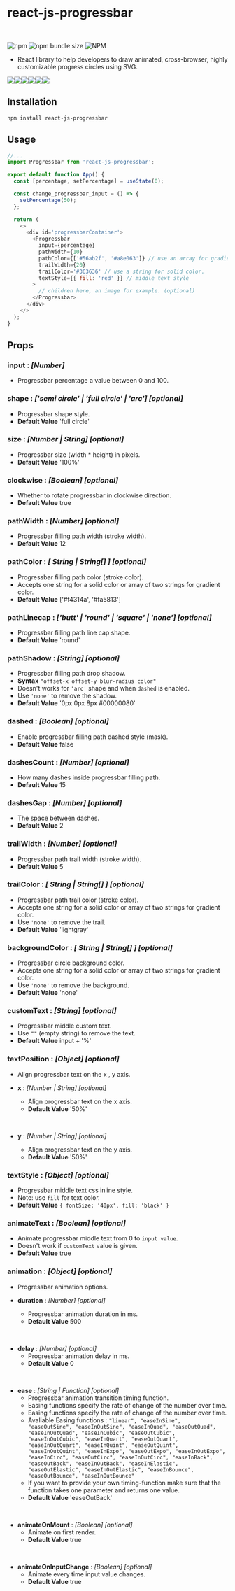 # react-js-progressbar

<br />

![npm](https://img.shields.io/npm/v/react-js-progressbar)
![npm bundle size](https://img.shields.io/bundlephobia/min/react-js-progressbar)
![NPM](https://img.shields.io/npm/l/react-js-progressbar)

- React library to help developers to draw animated, cross-browser, highly customizable progress circles using SVG.

![](https://github.com/alabsi91/react-js-progressbar/blob/readme/1.gif)![](https://github.com/alabsi91/react-js-progressbar/blob/readme/2.gif)![](https://github.com/alabsi91/react-js-progressbar/blob/readme/3.gif)![](https://github.com/alabsi91/react-js-progressbar/blob/readme/4.gif)![](https://github.com/alabsi91/react-js-progressbar/blob/readme/5.gif)![](https://github.com/alabsi91/react-js-progressbar/blob/readme/6.gif)


## Installation

`npm install react-js-progressbar`

## Usage

```javascript
//...
import Progressbar from 'react-js-progressbar';

export default function App() {
  const [percentage, setPercentage] = useState(0);

  const change_progressbar_input = () => {
    setPercentage(50);
  };

  return (
    <>
      <div id='progressbarContainer'>
        <Progressbar
          input={percentage}
          pathWidth={10}
          pathColor={['#56ab2f', '#a8e063']} // use an array for gradient color.
          trailWidth={20}
          trailColor='#363636' // use a string for solid color.
          textStyle={{ fill: 'red' }} // middle text style
        >
          // children here, an image for example. (optional)
        </Progressbar>
      </div>
    </>
  );
}
```

## Props

### input : _[Number]_

- Progressbar percentage a value between 0 and 100.

### shape : _['semi circle' | 'full circle' | 'arc'] [optional]_

- Progressbar shape style.
- **Default Value** 'full circle'

### size : _[Number | String] [optional]_

- Progressbar size (width \* height) in pixels.
- **Default Value** '100%'

### clockwise : _[Boolean] [optional]_

- Whether to rotate progressbar in clockwise direction.
- **Default Value** true

### pathWidth : _[Number] [optional]_

- Progressbar filling path width (stroke width).
- **Default Value** 12

### pathColor : _[ String | String[] ] [optional]_

- Progressbar filling path color (stroke color).
- Accepts one string for a solid color or array of two strings for gradient color.
- **Default Value** ['#f4314a', '#fa5813']

### pathLinecap : _['butt' | 'round' | 'square' | 'none'] [optional]_

- Progressbar filling path line cap shape.
- **Default Value** 'round'

### pathShadow : _[String] [optional]_

- Progressbar filling path drop shadow.
- **Syntax** `"offset-x offset-y blur-radius color"`
- Doesn't works for `'arc'` shape and when `dashed` is enabled.
- Use `'none'` to remove the shadow.
- **Default Value** '0px 0px 8px #00000080'

### dashed : _[Boolean] [optional]_

- Enable progressbar filling path dashed style (mask).
- **Default Value** false

### dashesCount : _[Number] [optional]_

- How many dashes inside progressbar filling path.
- **Default Value** 15

### dashesGap : _[Number] [optional]_

- The space between dashes.
- **Default Value** 2

### trailWidth : _[Number] [optional]_

- Progressbar path trail width (stroke width).
- **Default Value** 5

### trailColor : _[ String | String[] ] [optional]_

- Progressbar path trail color (stroke color).
- Accepts one string for a solid color or array of two strings for gradient color.
- Use `'none'` to remove the trail.
- **Default Value** 'lightgray'

### backgroundColor : _[ String | String[] ] [optional]_

- Progressbar circle background color.
- Accepts one string for a solid color or array of two strings for gradient color.
- Use `'none'` to remove the background.
- **Default Value** 'none'

### customText : _[String] [optional]_

- Progressbar middle custom text.
- Use `""` (empty string) to remove the text.
- **Default Value** input + '%'

### textPosition : _[Object] [optional]_

- Align progressbar text on the x , y axis.

- **x** : _[Number | String] [optional]_

  - Align progressbar text on the x axis.
  - **Default Value** '50%'

<br />

- **y** : _[Number | String] [optional]_

  - Align progressbar text on the y axis.
  - **Default Value** '50%'

### textStyle : _[Object] [optional]_

- Progressbar middle text css inline style.
- Note: use `fill` for text color.
- **Default Value** `{ fontSize: '40px', fill: 'black' }`

### animateText : _[Boolean] [optional]_

- Animate progressbar middle text from 0 to `input value`.
- Doesn't work if `customText` value is given.
- **Default Value** true

### animation : _[Object] [optional]_

- Progressbar animation options.

- **duration** : _[Number] [optional]_
  - Progressbar animation duration in ms.
  - **Default Value** 500

<br />

- **delay** : _[Number] [optional]_
  - Progressbar animation delay in ms.
  - **Default Value** 0

<br />

- **ease** : _[String | Function] [optional]_
  - Progressbar animation transition timing function.
  - Easing functions specify the rate of change of the number over time.
  - Easing functions specify the rate of change of the number over time.
  - Avaliable Easing functions :
  `"linear", "easeInSine", "easeOutSine", "easeInOutSine", "easeInQuad", "easeOutQuad", "easeInOutQuad", "easeInCubic", "easeOutCubic", "easeInOutCubic", "easeInQuart", "easeOutQuart", "easeInOutQuart", "easeInQuint", "easeOutQuint", "easeInOutQuint", "easeInExpo", "easeOutExpo", "easeInOutExpo", "easeInCirc", "easeOutCirc", "easeInOutCirc", "easeInBack", "easeOutBack", "easeInOutBack", "easeInElastic", "easeOutElastic", "easeInOutElastic", "easeInBounce", "easeOutBounce", "easeInOutBounce"`
  - If you want to provide your own timing-function make sure that the function takes one parameter and returns one value.
  - **Default Value** 'easeOutBack'

<br />

- **animateOnMount** : _[Boolean] [optional]_
  - Animate on first render.
  - **Default Value** true

<br />

- **animateOnInputChange** : _[Boolean] [optional]_
  - Animate every time input value changes.
  - **Default Value** true

<br />

